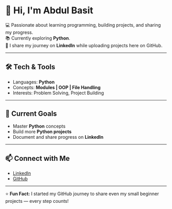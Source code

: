 # 👋 Hi, I'm Abdul Basit  

💻 Passionate about learning programming, building projects, and sharing my progress.  
📚 Currently exploring **Python**.  
🚀 I share my journey on **LinkedIn** while uploading projects here on GitHub.  

---

## 🛠️ Tech & Tools
- Languages: **Python**
- Concepts: **Modules | OOP | File Handling**
- Interests: Problem Solving, Project Building

---

## 🌱 Current Goals
- Master **Python** concepts 
- Build more **Python projects**  
- Document and share progress on **LinkedIn**  

---

## 📫 Connect with Me
- [LinkedIn](https://www.linkedin.com/in/abdul-basit-b6b22b388/)  
- [GitHub](https://github.com/abbasit0)  

---

⭐ **Fun Fact:** I started my GitHub journey to share even my small beginner projects — every step counts!
